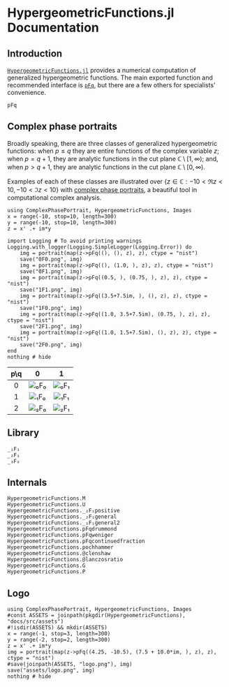 # HypergeometricFunctions.jl Documentation

## Introduction

[`HypergeometricFunctions.jl`](https://github.com/JuliaMath/HypergeometricFunctions.jl) provides a numerical computation of generalized hypergeometric functions. The main exported function and recommended interface is [`pFq`](@ref), but there are a few others for specialists' convenience.

```@docs
pFq
```

## Complex phase portraits

Broadly speaking, there are three classes of generalized hypergeometric functions: when $p\le q$ they are entire functions of the complex variable $z$; when $p = q+1$, they are analytic functions in the cut plane $\mathbb{C}\setminus[1,\infty)$; and, when $p > q+1$, they are analytic functions in the cut plane $\mathbb{C}\setminus[0,\infty)$.

Examples of each of these classes are illustrated over $\left\{z\in\mathbb{C} : -10<\Re z<10, -10<\Im z<10\right\}$ with [complex phase portraits](https://en.wikipedia.org/wiki/Domain_coloring), a beautiful tool in computational complex analysis.

```@example
using ComplexPhasePortrait, HypergeometricFunctions, Images
x = range(-10, stop=10, length=300)
y = range(-10, stop=10, length=300)
z = x' .+ im*y

import Logging # To avoid printing warnings
Logging.with_logger(Logging.SimpleLogger(Logging.Error)) do
    img = portrait(map(z->pFq((), (), z), z), ctype = "nist")
    save("0F0.png", img)
    img = portrait(map(z->pFq((), (1.0, ), z), z), ctype = "nist")
    save("0F1.png", img)
    img = portrait(map(z->pFq((0.5, ), (0.75, ), z), z), ctype = "nist")
    save("1F1.png", img)
    img = portrait(map(z->pFq((3.5+7.5im, ), (), z), z), ctype = "nist")
    save("1F0.png", img)
    img = portrait(map(z->pFq((1.0, 3.5+7.5im), (0.75, ), z), z), ctype = "nist")
    save("2F1.png", img)
    img = portrait(map(z->pFq((1.0, 1.5+7.5im), (), z), z), ctype = "nist")
    save("2F0.png", img)
end
nothing # hide
```

|p\q | 0 | 1 |
| :---: | :---: | :---: |
| 0 | ![₀F₀](0F0.png) | ![₀F₁](0F1.png) |
| 1 | ![₁F₀](1F0.png) | ![₁F₁](1F1.png) |
| 2 | ![₂F₀](2F0.png) | ![₂F₁](2F1.png) |

## Library

```@docs
_₁F₁
_₂F₁
_₃F₂
```

## Internals

```@docs
HypergeometricFunctions.M
HypergeometricFunctions.U
HypergeometricFunctions._₂F₁positive
HypergeometricFunctions._₂F₁general
HypergeometricFunctions._₂F₁general2
HypergeometricFunctions.pFqdrummond
HypergeometricFunctions.pFqweniger
HypergeometricFunctions.pFqcontinuedfraction
HypergeometricFunctions.pochhammer
HypergeometricFunctions.@clenshaw
HypergeometricFunctions.@lanczosratio
HypergeometricFunctions.G
HypergeometricFunctions.P
```

## Logo

```@example
using ComplexPhasePortrait, HypergeometricFunctions, Images
#const ASSETS = joinpath(pkgdir(HypergeometricFunctions), "docs/src/assets")
#!isdir(ASSETS) && mkdir(ASSETS)
x = range(-1, stop=3, length=300)
y = range(-2, stop=2, length=300)
z = x' .+ im*y
img = portrait(map(z->pFq((4.25, -10.5), (7.5 + 10.0*im, ), z), z), ctype = "nist")
#save(joinpath(ASSETS, "logo.png"), img)
save("assets/logo.png", img)
nothing # hide
```
